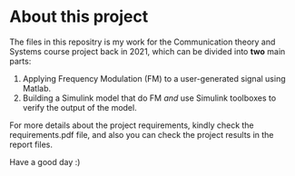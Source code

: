 # About this project

The files in this repositry is my work for the Communication theory and Systems course project back in 2021, which can be divided into **two** main parts:
1. Applying  Frequency Modulation (FM) to a user-generated signal using Matlab.
2. Building a Simulink model that do FM *and* use Simulink toolboxes to verify the output of the model.

For more details about the project requirements, kindly check the requirements.pdf file, and also you can check the project results in the report files.

Have a good day :)



